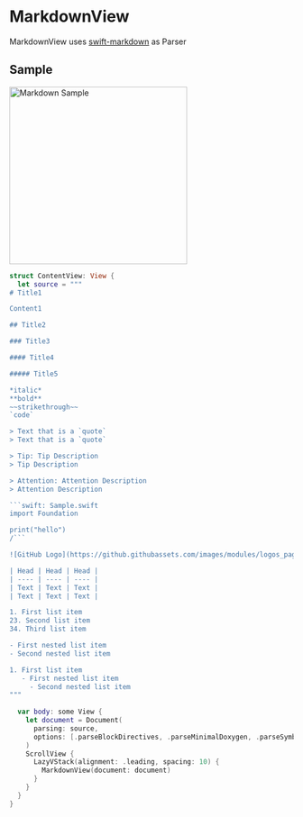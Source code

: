 # MarkdownView

MarkdownView uses [swift-markdown](https://github.com/apple/swift-markdown) as Parser

## Sample

<img width="315" alt="Markdown Sample" src="https://github.com/zunda-pixel/MarkdownView/assets/47569369/4d267be4-6ae2-4dae-9f88-11f91ebdc494">

```swift
struct ContentView: View {
  let source = """
# Title1

Content1

## Title2

### Title3

#### Title4

##### Title5

*italic*
**bold**
~~strikethrough~~
`code`

> Text that is a `quote`
> Text that is a `quote`

> Tip: Tip Description
> Tip Description

> Attention: Attention Description
> Attention Description

```swift: Sample.swift
import Foundation

print("hello")
/```

![GitHub Logo](https://github.githubassets.com/images/modules/logos_page/GitHub-Logo.png)

| Head | Head | Head |
| ---- | ---- | ---- |
| Text | Text | Text |
| Text | Text | Text |

1. First list item
23. Second list item
34. Third list item

- First nested list item
- Second nested list item

1. First list item
   - First nested list item
     - Second nested list item
"""
  
  var body: some View {
    let document = Document(
      parsing: source,
      options: [.parseBlockDirectives, .parseMinimalDoxygen, .parseSymbolLinks]
    )
    ScrollView {
      LazyVStack(alignment: .leading, spacing: 10) {
        MarkdownView(document: document)
      }
    }
  }
}
```
